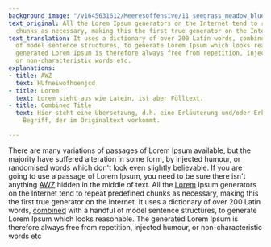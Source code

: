 ```yaml
---
background_image: "/v1645631612/Meeresoffensive/11_seegrass_meadow_blue_carbon_brian-yurasits-unsplash_ciwu2j.jpg"
text_original: All the Lorem Ipsum generators on the Internet tend to repeat predefined
  chunks as necessary, making this the first true generator on the Internet.
text_translation: It uses a dictionary of over 200 Latin words, combined with a handful
  of model sentence structures, to generate Lorem Ipsum which looks reasonable. The
  generated Lorem Ipsum is therefore always free from repetition, injected humour,
  or non-characteristic words etc.
explanations:
- title: AWZ
  text: HUfneiwofhoenjcd
- title: Lorem
  text: Lorem sieht aus wie Latein, ist aber Fülltext.
- title: Combined Title
  text: Hier steht eine Übersetzung, d.h. eine Erläuterung und/oder Erklärung zu einem
    Begriff, der im Originaltext vorkommt.

---
```

There are many variations of passages of Lorem Ipsum available, but the majority have suffered alteration in some form, by injected humour, or randomised words which don't look even slightly believable. If you are going to use a passage of Lorem Ipsum, you need to be sure there isn't anything [AWZ](# "AWZ ") hidden in the middle of text. All the [Lorem](# "This can be anything now...") Ipsum generators on the Internet tend to repeat predefined chunks as necessary, making this the first true generator on the Internet. It uses a dictionary of over 200 Latin words, [combined](# "combined-title") with a handful of model sentence structures, to generate Lorem Ipsum which looks reasonable. The generated Lorem Ipsum is therefore always free from repetition, injected humour, or non-characteristic words etc